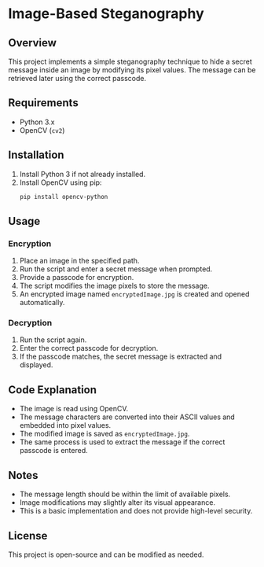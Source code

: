 # Image-Based Steganography

## Overview
This project implements a simple steganography technique to hide a secret message inside an image by modifying its pixel values. The message can be retrieved later using the correct passcode.

## Requirements
- Python 3.x
- OpenCV (`cv2`)

## Installation
1. Install Python 3 if not already installed.
2. Install OpenCV using pip:
   ```sh
   pip install opencv-python
   ```

## Usage

### Encryption
1. Place an image in the specified path.
2. Run the script and enter a secret message when prompted.
3. Provide a passcode for encryption.
4. The script modifies the image pixels to store the message.
5. An encrypted image named `encryptedImage.jpg` is created and opened automatically.

### Decryption
1. Run the script again.
2. Enter the correct passcode for decryption.
3. If the passcode matches, the secret message is extracted and displayed.

## Code Explanation
- The image is read using OpenCV.
- The message characters are converted into their ASCII values and embedded into pixel values.
- The modified image is saved as `encryptedImage.jpg`.
- The same process is used to extract the message if the correct passcode is entered.

## Notes
- The message length should be within the limit of available pixels.
- Image modifications may slightly alter its visual appearance.
- This is a basic implementation and does not provide high-level security.

## License
This project is open-source and can be modified as needed.

